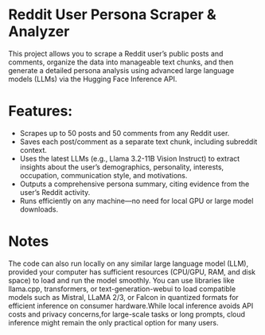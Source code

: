 
# Reddit User Persona Scraper & Analyzer
This project allows you to scrape a Reddit user’s public posts and comments, organize the data into manageable text chunks, and then generate a detailed persona analysis using advanced large language models (LLMs) via the Hugging Face Inference API.

# Features:

- Scrapes up to 50 posts and 50 comments from any Reddit user.
- Saves each post/comment as a separate text chunk, including subreddit context.
- Uses the latest LLMs (e.g., Llama 3.2-11B Vision Instruct) to extract insights about the user’s demographics, personality, interests, occupation, communication style, and motivations.
- Outputs a comprehensive persona summary, citing evidence from the user’s Reddit activity.
- Runs efficiently on any machine—no need for local GPU or large model downloads.

# Notes

The code can also run locally on any similar large language model (LLM), provided your computer has sufficient resources (CPU/GPU, RAM, and disk space) to load and run the model smoothly. You can use libraries like llama.cpp, transformers, or text-generation-webui to load compatible models such as Mistral, LLaMA 2/3, or Falcon in quantized formats for efficient inference on consumer hardware.While local inference avoids API costs and privacy concerns,for large-scale tasks or long prompts, cloud inference might remain the only practical option for many users.
